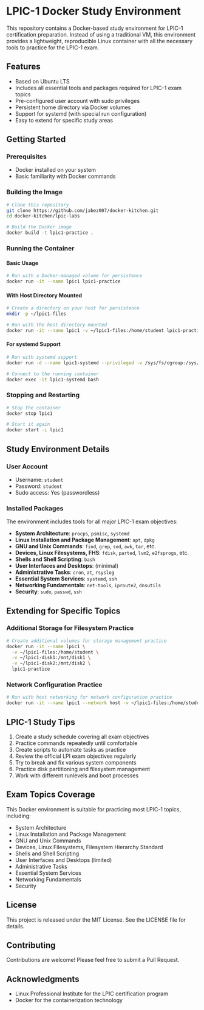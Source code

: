 # LPIC-1 Docker Study Environment

This repository contains a Docker-based study environment for LPIC-1 certification preparation.
Instead of using a traditional VM, this environment provides a lightweight, reproducible Linux container with all the necessary tools to practice for the LPIC-1 exam.

## Features

- Based on Ubuntu LTS
- Includes all essential tools and packages required for LPIC-1 exam topics
- Pre-configured user account with sudo privileges
- Persistent home directory via Docker volumes
- Support for systemd (with special run configuration)
- Easy to extend for specific study areas

## Getting Started

### Prerequisites

- Docker installed on your system
- Basic familiarity with Docker commands

### Building the Image

```bash
# Clone this repository
git clone https://github.com/jabez007/docker-kitchen.git
cd docker-kitchen/lpic-labs

# Build the Docker image
docker build -t lpic1-practice .
```

### Running the Container

#### Basic Usage

```bash
# Run with a Docker-managed volume for persistence
docker run -it --name lpic1 lpic1-practice
```

#### With Host Directory Mounted

```bash
# Create a directory on your host for persistence
mkdir -p ~/lpic1-files

# Run with the host directory mounted
docker run -it --name lpic1 -v ~/lpic1-files:/home/student lpic1-practice
```

#### For systemd Support

```bash
# Run with systemd support
docker run -d --name lpic1-systemd --privileged -v /sys/fs/cgroup:/sys/fs/cgroup:ro lpic1-practice /sbin/init

# Connect to the running container
docker exec -it lpic1-systemd bash
```

### Stopping and Restarting

```bash
# Stop the container
docker stop lpic1

# Start it again
docker start -i lpic1
```

## Study Environment Details

### User Account

- Username: `student`
- Password: `student`
- Sudo access: Yes (passwordless)

### Installed Packages

The environment includes tools for all major LPIC-1 exam objectives:

- **System Architecture**: `procps`, `psmisc`, `systemd`
- **Linux Installation and Package Management**: `apt`, `dpkg`
- **GNU and Unix Commands**: `find`, `grep`, `sed`, `awk`, `tar`, etc.
- **Devices, Linux Filesystems, FHS**: `fdisk`, `parted`, `lvm2`, `e2fsprogs`, etc.
- **Shells and Shell Scripting**: `bash`
- **User Interfaces and Desktops**: (minimal)
- **Administrative Tasks**: `cron`, `at`, `rsyslog`
- **Essential System Services**: `systemd`, `ssh`
- **Networking Fundamentals**: `net-tools`, `iproute2`, `dnsutils`
- **Security**: `sudo`, `passwd`, `ssh`

## Extending for Specific Topics

### Additional Storage for Filesystem Practice

```bash
# Create additional volumes for storage management practice
docker run -it --name lpic1 \
  -v ~/lpic1-files:/home/student \
  -v ~/lpic1-disk1:/mnt/disk1 \
  -v ~/lpic1-disk2:/mnt/disk2 \
  lpic1-practice
```

### Network Configuration Practice

```bash
# Run with host networking for network configuration practice
docker run -it --name lpic1 --network host -v ~/lpic1-files:/home/student lpic1-practice
```

## LPIC-1 Study Tips

1. Create a study schedule covering all exam objectives
2. Practice commands repeatedly until comfortable
3. Create scripts to automate tasks as practice
4. Review the official LPI exam objectives regularly
5. Try to break and fix various system components
6. Practice disk partitioning and filesystem management
7. Work with different runlevels and boot processes

## Exam Topics Coverage

This Docker environment is suitable for practicing most LPIC-1 topics, including:

- System Architecture
- Linux Installation and Package Management
- GNU and Unix Commands
- Devices, Linux Filesystems, Filesystem Hierarchy Standard
- Shells and Shell Scripting
- User Interfaces and Desktops (limited)
- Administrative Tasks
- Essential System Services
- Networking Fundamentals
- Security

## License

This project is released under the MIT License. See the LICENSE file for details.

## Contributing

Contributions are welcome! Please feel free to submit a Pull Request.

## Acknowledgments

- Linux Professional Institute for the LPIC certification program
- Docker for the containerization technology
